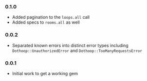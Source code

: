 ### 0.1.0 ###
* Added pagination to the `loops.all` call
* Added specs to `rooms.all` as well

### 0.0.2 ###
* Separated known errors into distinct error types including `Dothoop::UnauthorizedError` and `Dothoop::TooManyRequestsError`

### 0.0.1 ###
* Initial work to get a working gem
